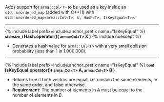 Adds support for `arma::Col<T>` to be used as a key inside an `std::unordered_map` (added with C++11) with `std::unordered_map<arma::Col<T>, U, Hash<T>, IsKeyEqual<T>>`.

---
{% include label prefix=include.anchor_prefix name="IsKeyEqual" %}
**<small>std::size\_t</small> Hash.operator()( <small>arma::Col&lt;T&gt;</small> X )** {% include noexcept %}

- Generates a hash value for `arma::Col<T>` with a very small collision probability (less than 1 in 1.000.000).

---
{% include label prefix=include.anchor_prefix name="IsKeyEqual" %}
**<small>bool</small> IsKeyEqual.operator()( <small>arma::Col&lt;T&gt;</small> A, <small>arma::Col&lt;T&gt;</small> B )**

- Returns true if both vectors are equal, i.e. contain the same elements, in the same order, and false otherwise.
- **Requirement:** The number of elements in *A* must be equal to the number of elements in *B*.